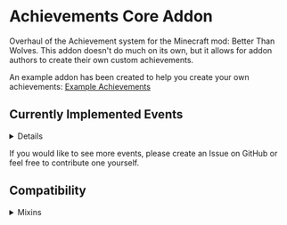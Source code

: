 # Achievements Core Addon
Overhaul of the Achievement system for the Minecraft mod: Better Than Wolves.
This addon doesn't do much on its own, but it allows for addon authors to create their own custom achievements.

An example addon has been created to help you create your own achievements: [Example Achievements](https://github.com/Joel-Paul/Achievement-Example-Addon)

## Currently Implemented Events
<details>
  
  - CRAFTED  (crafting an item)
  - COOKED  (taking an item out of a campfire/oven)
  - BREWED  (taking an item out of a brewing stand)
  - PICKUP  (picking up an item)
  - KILLED  (killing an entity)
  - PORTAL  (travelling between dimensions)
  - ENTITY_INTERACT  (right-clicking an entity)
  - CONVERTED_BLOCK  (converting a block, i.e. creating a work stump)
  - DEATH  (getting killed)
  - TRADED  (trading with a villager)
  - CURED  (curing a zombie villager)
  - CONSUMED  (eating something/using a progressive crafting item)
  - MILK_TOSSED  (tossing milk)
  - CAKE_POWERED (powering a cake)
  - GHAST_RETURNED (killing a ghast with their own fire charge)
  - ARMOR_EQUIPPED (equipping armor items)
</details>

If you would like to see more events, please create an Issue on GitHub or feel free to contribute one yourself.

## Compatibility
<details>
  <summary>Mixins</summary>
  
  - CakeBlock
  - CampfireBlock
  - Container
  - EntityGhast
  - EntityItem
  - EntityPlayer
  - EntityPlayerMP
  - GuiAchievement
  - ItemArmor
  - ItemInWorldManager
  - ItemStack
  - Minecraft
  - OvenBlock
  - PlayerContainer
  - SlotBrewingStandPotion
  - SlotCraftingMixin
  - UrnEntity
  - VillagerEntity
</details>
